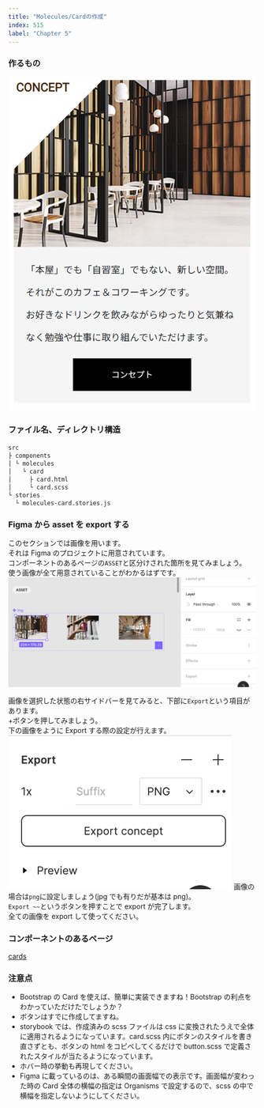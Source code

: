 ```yaml
---
title: "Molecules/Cardの作成"
index: 515
label: "Chapter 5"
---
```


### 作るもの

![molecules_card](./images/molecules_card.png)

### ファイル名、ディレクトリ構造

```
src
├ components
│ └ molecules
│   └ card
│     ├ card.html
│     └ card.scss
└ stories
  └ molecules-card.stories.js
```

### Figma から asset を export する

このセクションでは画像を用います。  
それは Figma のプロジェクトに用意されています。  
コンポーネントのあるページの`ASSET`と区分けされた箇所を見てみましょう。  
使う画像が全て用意されていることがわかるはずです。
![img_export](./images/img_export.png)

画像を選択した状態の右サイドバーを見てみると、下部に`Export`という項目があります。  
+ボタンを押してみましょう。  
下の画像をように Export する際の設定が行えます。
![img_export](./images/img_export_detail.png)
画像の場合は`png`に設定しましょう(jpg でも有りだが基本は png)。  
`Export ~~`というボタンを押すことで export が完了します。  
全ての画像を export して使ってください。

### コンポーネントのあるページ

[cards](https://www.figma.com/file/itngQHR9R5RB7xwCXAKOde/?node-id=807%3A1670)

### 注意点

- Bootstrap の Card を使えば、簡単に実装できますね！Bootstrap の利点をわかっていただけたでしょうか？
- ボタンはすでに作成してますね。
- storybook では、作成済みの scss ファイルは css に変換されたうえで全体に適用されるようになっています。card.scss 内にボタンのスタイルを書き直さずとも、ボタンの html をコピペしてくるだけで button.scss で定義されたスタイルが当たるようになっています。
- ホバー時の挙動も再現してください。
- Figma に載っているのは、ある瞬間の画面幅での表示です。画面幅が変わった時の Card 全体の横幅の指定は Organisms で設定するので、scss の中で横幅を指定しないようにしてください。
